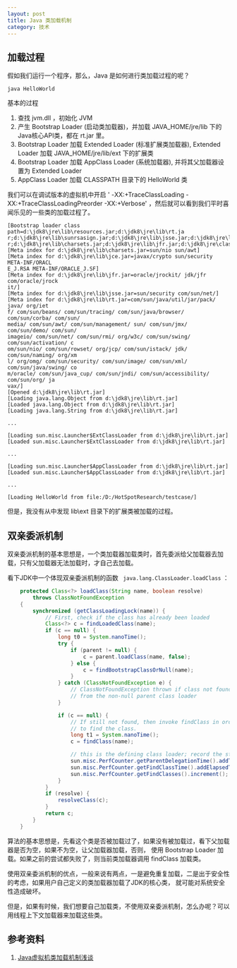 ```yaml
---
layout: post
title: Java 类加载机制
category: 技术
---
```


## 加载过程

假如我们运行一个程序，那么，Java 是如何进行类加载过程的呢？

```
java HelloWorld
```

基本的过程

1. 查找 jvm.dll ，初始化 JVM
2. 产生 Bootstrap Loader (启动类加载器)，并加载 JAVA_HOME/jre/lib 下的Java核心API类，都在 rt.jar 里。
3. Bootstrap Loader 加载 Extended Loader (标准扩展类加载器), Extended Loader 加载 JAVA_HOME/jre/lib/ext 下的扩展类
4. Bootstrap Loader 加载 AppClass Loader (系统加载器), 并将其父加载器设置为 Extended Loader
5. AppClass Loader 加载 CLASSPATH 目录下的 HelloWorld 类


我们可以在调试版本的虚拟机中开启 ' -XX:+TraceClassLoading -XX:+TraceClassLoadingPreorder -XX:+Verbose' ，然后就可以看到我们平时喜闻乐见的一些类的加载过程了。

```
[Bootstrap loader class path=d:\jdk8\jre\lib\resources.jar;d:\jdk8\jre\lib\rt.ja
r;d:\jdk8\jre\lib\sunrsasign.jar;d:\jdk8\jre\lib\jsse.jar;d:\jdk8\jre\lib\jce.ja
r;d:\jdk8\jre\lib\charsets.jar;d:\jdk8\jre\lib\jfr.jar;d:\jdk8\jre\classes]
[Meta index for d:\jdk8\jre\lib\charsets.jar=sun/nio sun/awt]
[Meta index for d:\jdk8\jre\lib\jce.jar=javax/crypto sun/security META-INF/ORACL
E_J.RSA META-INF/ORACLE_J.SF]
[Meta index for d:\jdk8\jre\lib\jfr.jar=oracle/jrockit/ jdk/jfr com/oracle/jrock
it/]
[Meta index for d:\jdk8\jre\lib\jsse.jar=sun/security com/sun/net/]
[Meta index for d:\jdk8\jre\lib\rt.jar=com/sun/java/util/jar/pack/ java/ org/iet
f/ com/sun/beans/ com/sun/tracing/ com/sun/java/browser/ com/sun/corba/ com/sun/
media/ com/sun/awt/ com/sun/management/ sun/ com/sun/jmx/ com/sun/demo/ com/sun/
imageio/ com/sun/net/ com/sun/rmi/ org/w3c/ com/sun/swing/ com/sun/activation/ c
om/sun/nio/ com/sun/rowset/ org/jcp/ com/sun/istack/ jdk/ com/sun/naming/ org/xm
l/ org/omg/ com/sun/security/ com/sun/image/ com/sun/xml/ com/sun/java/swing/ co
m/oracle/ com/sun/java_cup/ com/sun/jndi/ com/sun/accessibility/ com/sun/org/ ja
vax/]
[Opened d:\jdk8\jre\lib\rt.jar]
[Loading java.lang.Object from d:\jdk8\jre\lib\rt.jar]
[Loaded java.lang.Object from d:\jdk8\jre\lib\rt.jar]
[Loading java.lang.String from d:\jdk8\jre\lib\rt.jar]

...

[Loading sun.misc.Launcher$ExtClassLoader from d:\jdk8\jre\lib\rt.jar]
[Loaded sun.misc.Launcher$ExtClassLoader from d:\jdk8\jre\lib\rt.jar]

...

[Loading sun.misc.Launcher$AppClassLoader from d:\jdk8\jre\lib\rt.jar]
[Loaded sun.misc.Launcher$AppClassLoader from d:\jdk8\jre\lib\rt.jar]

...

[Loading HelloWorld from file:/D:/HotSpotResearch/testcase/]
```

但是，我没有从中发现 lib\ext 目录下的扩展类被加载的过程。

## 双亲委派机制

双亲委派机制的基本思想是，一个类加载器加载类时，首先委派给父加载器去加载，只有父加载器无法加载时，才自己去加载。

看下JDK中一个体现双亲委派机制的函数 ` java.lang.ClassLoader.loadClass` ： 

```java
    protected Class<?> loadClass(String name, boolean resolve)
        throws ClassNotFoundException
    {
        synchronized (getClassLoadingLock(name)) {
            // First, check if the class has already been loaded
            Class<?> c = findLoadedClass(name);
            if (c == null) {
                long t0 = System.nanoTime();
                try {
                    if (parent != null) {
                        c = parent.loadClass(name, false);
                    } else {
                        c = findBootstrapClassOrNull(name);
                    }
                } catch (ClassNotFoundException e) {
                    // ClassNotFoundException thrown if class not found
                    // from the non-null parent class loader
                }

                if (c == null) {
                    // If still not found, then invoke findClass in order
                    // to find the class.
                    long t1 = System.nanoTime();
                    c = findClass(name);

                    // this is the defining class loader; record the stats
                    sun.misc.PerfCounter.getParentDelegationTime().addTime(t1 - t0);
                    sun.misc.PerfCounter.getFindClassTime().addElapsedTimeFrom(t1);
                    sun.misc.PerfCounter.getFindClasses().increment();
                }
            }
            if (resolve) {
                resolveClass(c);
            }
            return c;
        }
    }
```

算法的基本思想是，先看这个类是否被加载过了，如果没有被加载过，看下父加载器是否为空，如果不为空，让父加载器加载，否则，
使用 Bootstrap Loader 加载。如果之前的尝试都失败了，则当前类加载器调用 findClass 加载类。

使用双亲委派机制的优点，一般来说有两点，一是避免重复加载，二是出于安全性的考虑，如果用户自己定义的类加载器加载了JDK的核心类，
就可能对系统安全性造成破坏。

但是，如果有时候，我们想要自己加载类，不使用双亲委派机制，怎么办呢？可以用线程上下文加载器来加载这些类。


## 参考资料

1. [Java虚拟机类加载机制浅谈](http://computerdragon.blog.51cto.com/6235984/1223354)
